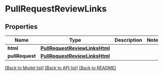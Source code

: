 # PullRequestReviewLinks

## Properties
Name | Type | Description | Notes
------------ | ------------- | ------------- | -------------
**html** | [**PullRequestReviewLinksHtml**](PullRequestReviewLinksHtml.md) |  | 
**pullRequest** | [**PullRequestReviewLinksHtml**](PullRequestReviewLinksHtml.md) |  | 

[[Back to Model list]](../README.md#documentation-for-models) [[Back to API list]](../README.md#documentation-for-api-endpoints) [[Back to README]](../README.md)


